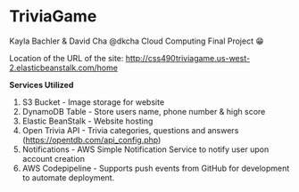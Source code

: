 # TriviaGame
Kayla Bachler & David Cha @dkcha
Cloud Computing Final Project :grin:

Location of the URL of the site:​ ​http://css490triviagame.us-west-2.elasticbeanstalk.com/home 

**Services Utilized** 
1. S3 Bucket - Image storage for website 
2. DynamoDB Table - Store users name, phone number & high score
3. Elastic BeanStalk - Website hosting
4. Open Trivia API - Trivia categories, questions and answers (https://opentdb.com/api_config.php)
5. Notifications - AWS Simple Notification Service to notify user upon account creation
6. AWS Codepipeline - Supports push events from GitHub for development to automate deployment.

